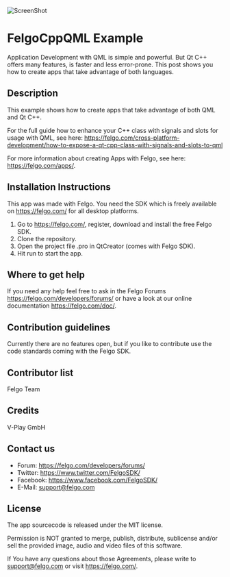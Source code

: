 ![ScreenShot](http://felgo.com/support/felgo-logo.png)

# FelgoCppQML Example
Application Development with QML is simple and powerful. But Qt C++ offers many features, is faster and less error-prone. This post shows you how to create apps that take advantage of both languages.

Description
-----------
This example shows how to create apps that take advantage of both QML and Qt C++.

For the full guide how to enhance your C++ class with signals and slots for usage with QML, see here:
https://felgo.com/cross-platform-development/how-to-expose-a-qt-cpp-class-with-signals-and-slots-to-qml

For more information about creating Apps with Felgo, see here: https://felgo.com/apps/.

Installation Instructions
-------------------------
This app was made with Felgo. You need the SDK which is freely available on https://felgo.com/ for all desktop platforms.

1. Go to https://felgo.com/, register, download and install the free Felgo SDK.
2. Clone the repository.
3. Open the project file .pro in QtCreator (comes with Felgo SDK).
4. Hit run to start the app.

Where to get help
-----------------
If you need any help feel free to ask in the Felgo Forums https://felgo.com/developers/forums/ or have a look at our online documentation https://felgo.com/doc/.

Contribution guidelines
-----------------------
Currently there are no features open, but if you like to contribute use the code standards coming with the Felgo SDK.

Contributor list
----------------
Felgo Team

Credits
-------
V-Play GmbH

Contact us
----------
- Forum: https://felgo.com/developers/forums/
- Twitter: https://www.twitter.com/FelgoSDK/
- Facebook: https://www.facebook.com/FelgoSDK/
- E-Mail: support@felgo.com

License
-------
The app sourcecode is released under the MIT license.

Permission is NOT granted to merge, publish, distribute, sublicense and/or
sell the provided image, audio and video files of this software.

If You have any questions about those Agreements, please write to support@felgo.com
or visit https://felgo.com/.
